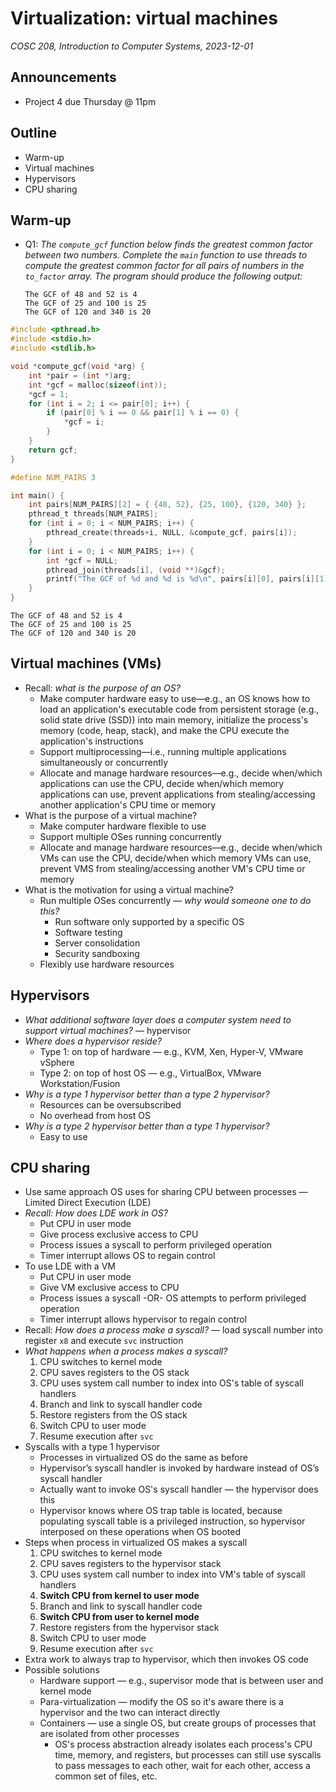 # Virtualization: virtual machines
_COSC 208, Introduction to Computer Systems, 2023-12-01_

## Announcements
* Project 4 due Thursday @ 11pm

## Outline
* Warm-up
* Virtual machines
* Hypervisors
* CPU sharing

## Warm-up

* Q1: _The `compute_gcf` function below finds the greatest common factor between two numbers. Complete the `main` function to use threads to compute the greatest common factor for all pairs of numbers in the `to_factor` array. The program should produce the following output:_
    ```
    The GCF of 48 and 52 is 4
    The GCF of 25 and 100 is 25
    The GCF of 120 and 340 is 20
    ```


```c
#include <pthread.h>
#include <stdio.h>
#include <stdlib.h>

void *compute_gcf(void *arg) {
    int *pair = (int *)arg;
    int *gcf = malloc(sizeof(int));
    *gcf = 1;
    for (int i = 2; i <= pair[0]; i++) {
        if (pair[0] % i == 0 && pair[1] % i == 0) {
            *gcf = i;
        }
    }
    return gcf;
}

#define NUM_PAIRS 3

int main() {
    int pairs[NUM_PAIRS][2] = { {48, 52}, {25, 100}, {120, 340} };
    pthread_t threads[NUM_PAIRS];
    for (int i = 0; i < NUM_PAIRS; i++) {
        pthread_create(threads+i, NULL, &compute_gcf, pairs[i]);
    }
    for (int i = 0; i < NUM_PAIRS; i++) {
        int *gcf = NULL;
        pthread_join(threads[i], (void **)&gcf);
        printf("The GCF of %d and %d is %d\n", pairs[i][0], pairs[i][1], *gcf);
    }
}
```

    The GCF of 48 and 52 is 4
    The GCF of 25 and 100 is 25
    The GCF of 120 and 340 is 20


## Virtual machines (VMs)

* Recall: _what is the purpose of an OS?_
    * Make computer hardware easy to use—e.g., an OS knows how to load an application's executable code from persistent storage (e.g., solid state drive (SSD)) into main memory, initialize the process's memory (code, heap, stack), and make the CPU execute the application's instructions
    * Support multiprocessing—i.e., running multiple applications simultaneously or concurrently
    * Allocate and manage hardware resources—e.g., decide when/which applications can use the CPU, decide when/which memory applications can use, prevent applications from stealing/accessing another application's CPU time or memory
* What is the purpose of a virtual machine?
    * Make computer hardware flexible to use
    * Support multiple OSes running concurrently
    * Allocate and manage hardware resources—e.g., decide when/which VMs can use the CPU, decide/when which memory VMs can use, prevent VMS from stealing/accessing another VM's CPU time or memory
* What is the motivation for using a virtual machine?
    * Run multiple OSes concurrently — _why would someone one to do this?_
        * Run software only supported by a specific OS
        * Software testing
        * Server consolidation
        * Security sandboxing
    * Flexibly use hardware resources

## Hypervisors

* _What additional software layer does a computer system need to support virtual machines?_ — hypervisor
* _Where does a hypervisor reside?_
    * Type 1: on top of hardware — e.g., KVM, Xen, Hyper-V, VMware vSphere
    * Type 2: on top of host OS — e.g., VirtualBox, VMware Workstation/Fusion
* _Why is a type 1 hypervisor better than a type 2 hypervisor?_
    * Resources can be oversubscribed
    * No overhead from host OS
* _Why is a type 2 hypervisor better than a type 1 hypervisor?_
    * Easy to use

## CPU sharing

* Use same approach OS uses for sharing CPU between processes — Limited Direct Execution (LDE)
* _Recall: How does LDE work in OS?_
    * Put CPU in user mode
    * Give process exclusive access to CPU
    * Process issues a syscall to perform privileged operation
    * Timer interrupt allows OS to regain control
* To use LDE with a VM
    * Put CPU in user mode
    * Give VM exclusive access to CPU
    * Process issues a syscall -OR- OS attempts to perform privileged operation
    * Timer interrupt allows hypervisor to regain control
* Recall: _How does a process make a syscall?_ — load syscall number into register `x8` and execute `svc` instruction
* _What happens when a process makes a syscall?_
    1. CPU switches to kernel mode
    2. CPU saves registers to the OS stack
    3. CPU uses system call number to index into OS's table of syscall handlers 
    4. Branch and link to syscall handler code
    5. Restore registers from the OS stack
    6. Switch CPU to user mode
    7. Resume execution after `svc` 
* Syscalls with a type 1 hypervisor
    * Processes in virtualized OS do the same as before
    * Hypervisor’s syscall handler is invoked by hardware instead of OS’s syscall handler
    * Actually want to invoke OS's syscall handler — the hypervisor does this
    * Hypervisor knows where OS trap table is located, because populating syscall table is a privileged instruction, so hypervisor interposed on these operations when OS booted
* Steps when process in virtualized OS makes a syscall
    1. CPU switches to kernel mode
    2. CPU saves registers to the hypervisor stack
    3. CPU uses system call number to index into VM's table of syscall handlers 
    4. **Switch CPU from kernel to user mode**
    5. Branch and link to syscall handler code
    6. **Switch CPU from user to kernel mode**
    7. Restore registers from the hypervisor stack
    8. Switch CPU to user mode
    9. Resume execution after `svc`
* Extra work to always trap to hypervisor, which then invokes OS code
* Possible solutions
    * Hardware support — e.g., supervisor mode that is between user and kernel mode
    * Para-virtualization — modify the OS so it's aware there is a hypervisor and the two can interact directly
    * Containers — use a single OS, but create groups of processes that are isolated from other processes
        * OS's process abstraction already isolates each process's CPU time, memory, and registers, but processes can still use syscalls to pass messages to each other, wait for each other, access a common set of files, etc.
